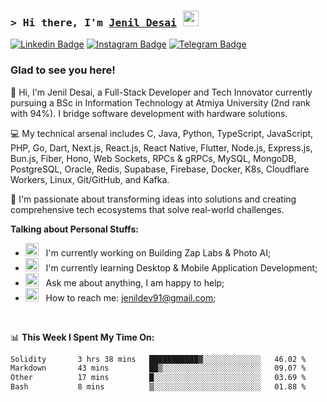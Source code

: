 ### <samp>&gt; Hi there, I'm <a href="https://github.com/Jenil-Desai" target="_blank">Jenil Desai</a> <img src="https://media.giphy.com/media/hvRJCLFzcasrR4ia7z/giphy.gif" width="25"> </samp>

[![Linkedin Badge](https://img.shields.io/badge/-LinkedIn-0e76a8?style=flat-square&logo=Linkedin&logoColor=white)](https://linkedin.com/in/desaijenil)
[![Instagram Badge](https://img.shields.io/badge/-Instagram-e4405f?style=flat-square&logo=Instagram&logoColor=white)](https://instagram.com/jenxl_09/)
[![Telegram Badge](https://img.shields.io/badge/-Telegram-0088cc?style=flat-square&logo=Telegram&logoColor=white)](https://t.me/jenxl_09)

### Glad to see you here!

👋 Hi, I'm Jenil Desai, a Full-Stack Developer and Tech Innovator currently pursuing a BSc in Information Technology at Atmiya University (2nd rank with 94%). I bridge software development with hardware solutions.

💻 My technical arsenal includes C, Java, Python, TypeScript, JavaScript, PHP, Go, Dart, Next.js, React.js, React Native, Flutter, Node.js, Express.js, Bun.js, Fiber, Hono, Web Sockets, RPCs & gRPCs, MySQL, MongoDB, PostgreSQL, Oracle, Redis, Supabase, Firebase, Docker, K8s, Cloudflare Workers, Linux, Git/GitHub, and Kafka.

🚀 I'm passionate about transforming ideas into solutions and creating comprehensive tech ecosystems that solve real-world challenges.

**Talking about Personal Stuffs:**

- <img src="https://github.com/Gapur/Gapur/blob/main/assets/developer.gif?raw=true" width="21" />&nbsp;&nbsp; I'm currently working on Building Zap Labs & Photo AI;
- <img src="https://github.com/Gapur/Gapur/blob/main/assets/lightning.gif?raw=true" width="21" />&nbsp;&nbsp; I'm currently learning Desktop & Mobile Application Development;
- <img src="https://github.com/Gapur/Gapur/blob/main/assets/message.gif?raw=true" width="21" />&nbsp;&nbsp; Ask me about anything, I am happy to help;
- <img src="https://github.com/Gapur/Gapur/blob/main/assets/letterbox.gif?raw=true" width="21" />&nbsp;&nbsp; How to reach me: jenildev91@gmail.com;

</br>

📊 **This Week I Spent My Time On:**

<!--START_SECTION:waka-->

```txt
Solidity       3 hrs 38 mins   ███████████▓░░░░░░░░░░░░░   46.02 %
Markdown       43 mins         ██▒░░░░░░░░░░░░░░░░░░░░░░   09.07 %
Other          17 mins         █░░░░░░░░░░░░░░░░░░░░░░░░   03.69 %
Bash           8 mins          ▒░░░░░░░░░░░░░░░░░░░░░░░░   01.88 %
```

<!--END_SECTION:waka-->
